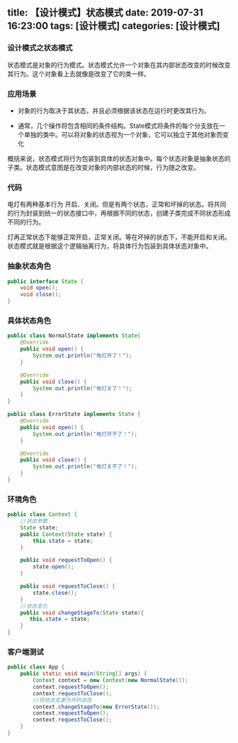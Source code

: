 title: 【设计模式】状态模式
date: 2019-07-31 16:23:00
tags: [设计模式]
categories: [设计模式]
---
### 设计模式之状态模式

状态模式是对象的行为模式。状态模式允许一个对象在其内部状态改变的时候改变其行为。这个对象看上去就像是改变了它的类一样。

<!--more-->

### 应用场景

* 对象的行为取决于其状态，并且必须根据该状态在运行时更改其行为。

* 通常，几个操作将包含相同的条件结构。State模式将条件的每个分支放在一个单独的类中。可以将对象的状态视为一个对象，它可以独立于其他对象而变化

概括来说，状态模式将行为包装到具体的状态对象中。每个状态对象是抽象状态的子类。状态模式意图是在改变对象的内部状态的时候，行为随之改变。

### 代码

电灯有两种基本行为 开启、关闭。但是有两个状态，正常和坏掉的状态。将共同的行为封装到统一的状态接口中，再根据不同的状态，创建子类完成不同状态形成不同的行为。

灯再正常状态下能够正常开启，正常关闭。等在坏掉的状态下，不能开启和关闭。状态模式就是根据这个逻辑抽离行为，将具体行为包装到具体状态对象中。

### 抽象状态角色

```java
public interface State {
    void open();
    void close();
}
```

### 具体状态角色

```java
public class NormalState implements State{
    @Override
    public void open() {
        System.out.println("电灯开了！");
    }

    @Override
    public void close() {
        System.out.println("电灯关了！");
    }
}

public class ErrorState implements State {
    @Override
    public void open() {
        System.out.println("电灯开不了！");
    }

    @Override
    public void close() {
        System.out.println("电灯关不了！");
    }
}
```

### 环境角色

```java
public class Context {
    //状态参数
    State state;
    public Context(State state) {
        this.state = state;
    }

    public void requestToOpen() {
        state.open();
    }

    public void requestToClose() {
        state.close();
    }
    //状态变化
    public void changeStageTo(State state){
       this.state = state;
    }
}
```

### 客户端测试

```java
public class App {
    public static void main(String[] args) {
        Context context = new Context(new NormalState());
        context.requestToOpen();
        context.requestToClose();
        //将状态变更为坏的状态
        context.changeStageTo(new ErrorState());
        context.requestToOpen();
        context.requestToClose();
    }
}
```


